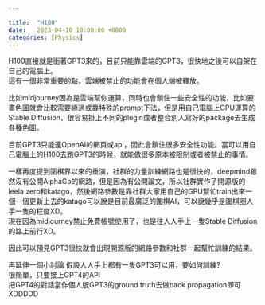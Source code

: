 ```yaml
---

title:  "H100"
date:   2023-04-10 10:00:00 +0800
categories: [Physics]
---
```


H100直接就是衝著GPT3來的，目前只能靠雲端的GPT3，很快地之後可以自架在自己的電腦上。  
這有一個非常重要的點，雲端被禁止的功能會在個人端被釋放。

比如midjourney因為是雲端幫你運算，同時也會鎖住一些安全性的功能，比如要畫色圖就會比較需要繞過或靠特殊的prompt下法，但是用自己電腦上GPU運算的Stable Diffusion，很容易掛上不同的plugin或者整合別人寫好的package去生成各種色圖。

目前GPT3只能連OpenAI的網頁或api，因此會鎖住很多安全性功能。當可以用自己電腦上的H100去跑GPT3的時候，就能做很多原本被限制或者被禁止的事情。

一樣再度提到圍棋界以來的重演，社群的力量訓練網路也是很快的，deepmind雖然沒有公開AlphaGo的網路，但是因為有公開論文，所以社群實作了開源版的leela zero和katago，然後網路參數是靠社群大家用自己的GPU幫忙train出來一個一個更新上去的katago可以說是目前最廣泛的圍棋AI，可以說幾乎是圍棋圈人手一隻的程度XD。  
現在因為midjourney禁止免費帳號使用了，也是往人人手上一隻Stable Diffusion的路上前行XD。

因此可以預見GPT3很快就會出現開源版的網路參數和社群一起幫忙訓練的結果。

再延伸一個小討論 假設人人手上都有一隻GPT3可以用，要如何訓練?  
很簡單，只要接上GPT4的API  
把GPT4的對話當作個人版GPT3的ground truth去做back propagation即可XDDDDD
